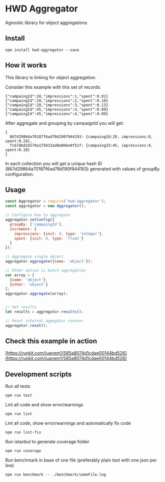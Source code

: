 # HWD Aggregator
Agnostic library for object aggregations

## Install
```
npm install hwd-aggregator --save
```

## How it works
This library is tinking for object aggregation.

Consider this example with this set of records:

```
{"campaingId":28,"impressions":1,"spent":0.01}
{"campaingId":28,"impressions":2,"spent":0.10}
{"campaingId":28,"impressions":3,"spent":0.13}
{"campaingId":45,"impressions":4,"spent":0.09}
{"campaingId":45,"impressions":4,"spent":0.09}
```

After aggregate and grouping by campaignId you will get:
```
{
  867d29864a70187f6ad78d190f944193: {campaingId:28, impressions:6, spent:0.24},
  fc67dbd2d170a175032ad8e0b6e9f51f: {campaingId:45, impressions:8, spent:0.18}
}
```

In each collection you will get a unique hash ID (867d29864a70187f6ad78d190f944193)
generated with values of groupBy configuration. 

## Usage
```javascript
const Aggregator = require('hwd-aggregator');
const aggregator = new Aggregator();

// Configure how to aggregate
aggregator.setConfig({
  groupBy: ['campaingId'],
  increment: {
    impressions: {init: 0, type: 'integer'},
    spent: {init: 0, type: 'float'}
  }
});

// Aggregate single object
aggregator.aggregate({some: 'object'});

// Other option is batch aggregation
var array = [
  {some: 'object'}, 
  {other: 'object'}
];
aggregator.aggregate(array);


// Get results
let results = aggregator.results();

// Reset internal aggegator counter
aggregator.reset();

```

## Check this example in action
[https://runkit.com/juanem1/585a8074d1cdae00144bd526](https://runkit.com/juanem1/585a8074d1cdae00144bd526)


## Development scripts
Run all tests
```
npm run test
```

Lint all code and show error/warnings
```
npm run lint
```

Lint all code, show error/warnings and automatically fix code
```
npm run lint-fix
```

Run istanbul to generate coverage folder 
```
npm run coverage
```

Run benchmark in base of one file (preferably plain text with one json per line)
```
npm run benchmark -- ./benchmark/someFile.log
```
